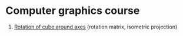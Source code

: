 # Computer graphics course

1. [Rotation of cube around axes](https://github.com/xopclabs/computergraphics/tree/master/lab1) (rotation matrix, isometric projection)